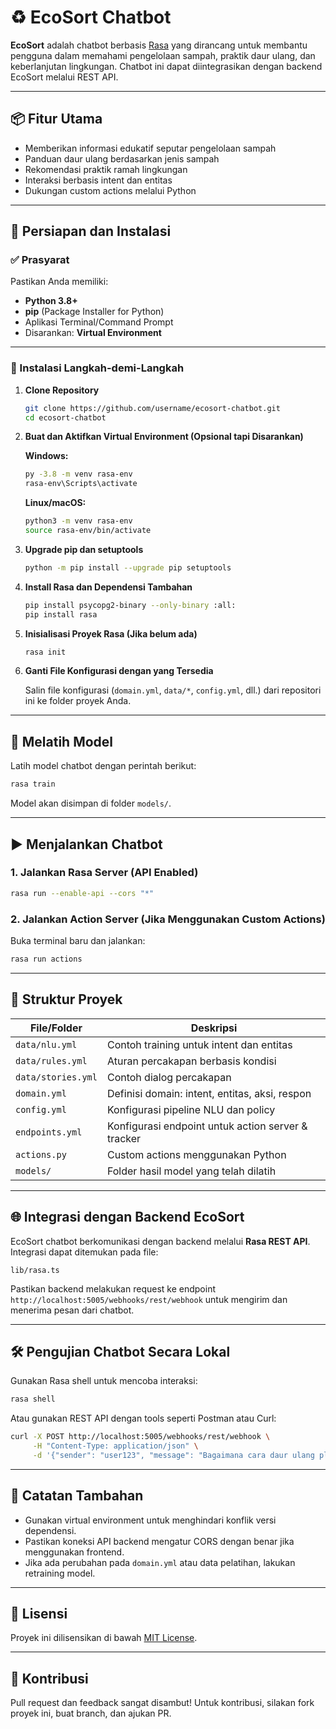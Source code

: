 # ♻️ EcoSort Chatbot

**EcoSort** adalah chatbot berbasis [Rasa](https://rasa.com/) yang dirancang untuk membantu pengguna dalam memahami pengelolaan sampah, praktik daur ulang, dan keberlanjutan lingkungan. Chatbot ini dapat diintegrasikan dengan backend EcoSort melalui REST API.

---

## 📦 Fitur Utama

* Memberikan informasi edukatif seputar pengelolaan sampah
* Panduan daur ulang berdasarkan jenis sampah
* Rekomendasi praktik ramah lingkungan
* Interaksi berbasis intent dan entitas
* Dukungan custom actions melalui Python

---

## 🚀 Persiapan dan Instalasi

### ✅ Prasyarat

Pastikan Anda memiliki:

* **Python 3.8+**
* **pip** (Package Installer for Python)
* Aplikasi Terminal/Command Prompt
* Disarankan: **Virtual Environment**

---

### 🧪 Instalasi Langkah-demi-Langkah

1. **Clone Repository**

   ```bash
   git clone https://github.com/username/ecosort-chatbot.git
   cd ecosort-chatbot
   ```

2. **Buat dan Aktifkan Virtual Environment (Opsional tapi Disarankan)**

   **Windows:**

   ```bash
   py -3.8 -m venv rasa-env
   rasa-env\Scripts\activate
   ```

   **Linux/macOS:**

   ```bash
   python3 -m venv rasa-env
   source rasa-env/bin/activate
   ```

3. **Upgrade pip dan setuptools**

   ```bash
   python -m pip install --upgrade pip setuptools
   ```

4. **Install Rasa dan Dependensi Tambahan**

   ```bash
   pip install psycopg2-binary --only-binary :all:
   pip install rasa
   ```

5. **Inisialisasi Proyek Rasa (Jika belum ada)**

   ```bash
   rasa init
   ```

6. **Ganti File Konfigurasi dengan yang Tersedia**

   Salin file konfigurasi (`domain.yml`, `data/*`, `config.yml`, dll.) dari repositori ini ke folder proyek Anda.

---

## 🧠 Melatih Model

Latih model chatbot dengan perintah berikut:

```bash
rasa train
```

Model akan disimpan di folder `models/`.

---

## ▶️ Menjalankan Chatbot

### 1. Jalankan Rasa Server (API Enabled)

```bash
rasa run --enable-api --cors "*"
```

### 2. Jalankan Action Server (Jika Menggunakan Custom Actions)

Buka terminal baru dan jalankan:

```bash
rasa run actions
```

---

## 📁 Struktur Proyek

| File/Folder        | Deskripsi                                          |
| ------------------ | -------------------------------------------------- |
| `data/nlu.yml`     | Contoh training untuk intent dan entitas           |
| `data/rules.yml`   | Aturan percakapan berbasis kondisi                 |
| `data/stories.yml` | Contoh dialog percakapan                           |
| `domain.yml`       | Definisi domain: intent, entitas, aksi, respon     |
| `config.yml`       | Konfigurasi pipeline NLU dan policy                |
| `endpoints.yml`    | Konfigurasi endpoint untuk action server & tracker |
| `actions.py`       | Custom actions menggunakan Python                  |
| `models/`          | Folder hasil model yang telah dilatih              |

---

## 🌐 Integrasi dengan Backend EcoSort

EcoSort chatbot berkomunikasi dengan backend melalui **Rasa REST API**. Integrasi dapat ditemukan pada file:

```
lib/rasa.ts
```

Pastikan backend melakukan request ke endpoint `http://localhost:5005/webhooks/rest/webhook` untuk mengirim dan menerima pesan dari chatbot.

---

## 🛠️ Pengujian Chatbot Secara Lokal

Gunakan Rasa shell untuk mencoba interaksi:

```bash
rasa shell
```

Atau gunakan REST API dengan tools seperti Postman atau Curl:

```bash
curl -X POST http://localhost:5005/webhooks/rest/webhook \
     -H "Content-Type: application/json" \
     -d '{"sender": "user123", "message": "Bagaimana cara daur ulang plastik?"}'
```

---

## 📌 Catatan Tambahan

* Gunakan virtual environment untuk menghindari konflik versi dependensi.
* Pastikan koneksi API backend mengatur CORS dengan benar jika menggunakan frontend.
* Jika ada perubahan pada `domain.yml` atau data pelatihan, lakukan retraining model.

---

## 📃 Lisensi

Proyek ini dilisensikan di bawah [MIT License](LICENSE).

---

## 🤝 Kontribusi

Pull request dan feedback sangat disambut! Untuk kontribusi, silakan fork proyek ini, buat branch, dan ajukan PR.